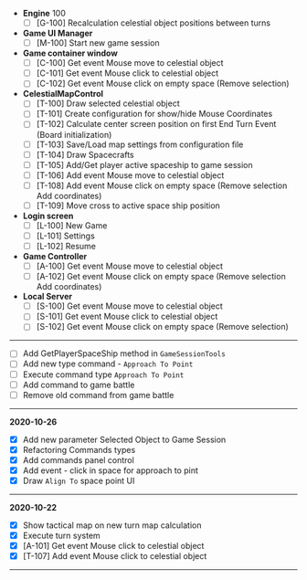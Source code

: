 ﻿- __Engine__ 100
    - [ ] [G-100] Recalculation celestial object positions between turns
    
- __Game UI Manager__
	- [ ] [M-100] Start new game session
    
- __Game container window__
    - [ ] [C-100] Get event Mouse move to celestial object
    - [ ] [C-101] Get event Mouse click to celestial object
    - [ ] [C-102] Get event Mouse click on empty space (Remove selection)

- __CelestialMapControl__
    - [ ] [T-100] Draw selected celestial object
    - [ ] [T-101] Create configuration for show/hide Mouse Coordinates
    - [ ] [T-102] Calculate center screen position on first End Turn Event (Board initialization)
    - [ ] [T-103] Save/Load map settings from configuration file
    - [ ] [T-104] Draw Spacecrafts
    - [ ] [T-105] Add/Get player active spaceship to game session
    - [ ] [T-106] Add event Mouse move to celestial object
    - [ ] [T-108] Add event Mouse click on empty space (Remove selection Add coordinates)
    - [ ] [T-109] Move cross to active space ship position
	
- __Login screen__
	- [ ] [L-100] New Game
	- [ ] [L-101] Settings
	- [ ] [L-102] Resume

- __Game Controller__
    - [ ] [A-100] Get event Mouse move to celestial object
    - [ ] [A-102] Get event Mouse click on empty space (Remove selection Add coordinates)   
          
- __Local Server__
    - [ ] [S-100] Get event Mouse move to celestial object
    - [ ] [S-101] Get event Mouse click to celestial object
    - [ ] [S-102] Get event Mouse click on empty space (Remove selection)  

---

- [ ] Add GetPlayerSpaceShip method in `GameSessionTools`
- [ ] Add new type command - `Approach To Point` 
- [ ] Execute command type `Approach To Point`
- [ ] Add command to game battle
- [ ] Remove old command from game battle

---
__2020-10-26__

- [x] Add new parameter Selected Object to Game Session
- [x] Refactoring Commands types
- [x] Add commands panel control
- [x] Add event - click in space for approach to pint    
- [x] Draw `Align To` space point UI
---

__2020-10-22__

- [x] Show tactical map on new turn map calculation
- [x] Execute turn system
- [x] [A-101] Get event Mouse click to celestial object
- [x] [T-107] Add event Mouse click to celestial object

---



